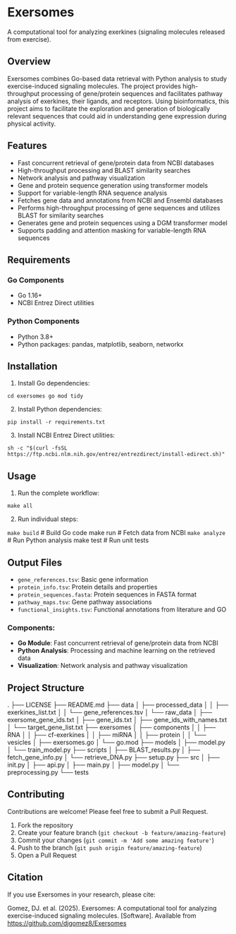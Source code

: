 # Exersomes

A computational tool for analyzing exerkines (signaling molecules released from exercise).

## Overview

Exersomes combines Go-based data retrieval with Python analysis to study exercise-induced signaling molecules. The project provides high-throughput processing of gene/protein sequences and facilitates pathway analysis of exerkines, their ligands, and receptors. Using bioinformatics, this project aims to facilitate the exploration and generation of biologically relevant sequences that could aid in understanding gene expression during physical activity.

## Features
- Fast concurrent retrieval of gene/protein data from NCBI databases
- High-throughput processing and BLAST similarity searches
- Network analysis and pathway visualization
- Gene and protein sequence generation using transformer models
- Support for variable-length RNA sequence analysis
- Fetches gene data and annotations from NCBI and Ensembl databases
- Performs high-throughput processing of gene sequences and utilizes BLAST for similarity searches
- Generates gene and protein sequences using a DGM transformer model
- Supports padding and attention masking for variable-length RNA sequences


## Requirements

### Go Components
- Go 1.16+
- NCBI Entrez Direct utilities

### Python Components
- Python 3.8+
- Python packages: pandas, matplotlib, seaborn, networkx

## Installation

1. Install Go dependencies:

```
cd exersomes go mod tidy
```

2. Install Python dependencies:

```
pip install -r requirements.txt
```

3. Install NCBI Entrez Direct utilities:

```
sh -c "$(curl -fsSL https://ftp.ncbi.nlm.nih.gov/entrez/entrezdirect/install-edirect.sh)"
```

## Usage

1. Run the complete workflow:

```
make all
```

2. Run individual steps:

```make build``` # Build Go code make run # Fetch data from NCBI 
```make analyze ``` # Run Python analysis make test # Run unit tests



## Output Files

- `gene_references.tsv`: Basic gene information
- `protein_info.tsv`: Protein details and properties
- `protein_sequences.fasta`: Protein sequences in FASTA format
- `pathway_maps.tsv`: Gene pathway associations
- `functional_insights.tsv`: Functional annotations from literature and GO

### Components:

- **Go Module**: Fast concurrent retrieval of gene/protein data from NCBI
- **Python Analysis**: Processing and machine learning on the retrieved data
- **Visualization**: Network analysis and pathway visualization

## Project Structure

. 
├── LICENSE 
├── README.md 
├── data 
│ ├── processed_data 
│ │ ├── exerkines_list.txt 
│ │ └── gene_references.tsv 
│ └── raw_data │ 
├── exersome_gene_ids.txt 
│ ├── gene_ids.txt 
│ ├── gene_ids_with_names.txt 
│ └── target_gene_list.txt 
├── exersomes │ ├── components │ │ ├── RNA │ │ ├── cf-exerkines │ │ ├── miRNA │ │ ├── protein │ │ └── vesicles │ ├── exersomes.go │ └── go.mod ├── models │ ├── model.py │ └── train_model.py ├── scripts │ ├── BLAST_results.py │ ├── fetch_gene_info.py │ └── retrieve_DNA.py ├── setup.py ├── src │ ├── init.py │ ├── api.py │ ├── main.py │ ├── model.py │ └── preprocessing.py └── tests


## Contributing

Contributions are welcome! Please feel free to submit a Pull Request.

1. Fork the repository
2. Create your feature branch (`git checkout -b feature/amazing-feature`)
3. Commit your changes (`git commit -m 'Add some amazing feature'`)
4. Push to the branch (`git push origin feature/amazing-feature`)
5. Open a Pull Request

## Citation

If you use Exersomes in your research, please cite:

Gomez, DJ. et al. (2025). Exersomes: A computational tool for analyzing exercise-induced signaling molecules. [Software]. Available from https://github.com/djgomez8/Exersomes